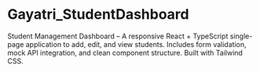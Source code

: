 # Gayatri_StudentDashboard
Student Management Dashboard – A responsive React + TypeScript single-page application to add, edit, and view students. Includes form validation, mock API integration, and clean component structure. Built with Tailwind CSS.
